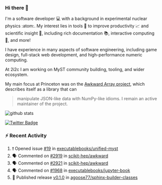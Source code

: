 ### Hi there 👋 

I'm a software developer 💻 with a background in experimental nuclear physics :atom:. My interest lies in tools :wrench: to improve productivity :chart_with_upwards_trend: and scientific insight :telescope:, including rich documentation 📚, interactive computing 🧮, and more! 

I have experience in many aspects of software engineering, including game design, full-stack web development, and high-performance numeric computing. 

At 2i2c I am working on MyST community building, tooling, and wider ecosystem. 

My main focus at Princeton was on the [Awkward Array project](awkward-array.org/), which describes itself as a library that can 
> manipulate JSON-like data with NumPy-like idioms. I remain an active maintainer of the project. 

![github stats](https://github-readme-stats.vercel.app/api?username=agoose77&show_icons=true&hide_rank=true&hide_title=true&bg_color=30,e76445,904e95&text_color=efe3ec&icon_color=efe3ec)
<!--
**agoose77/agoose77** is a ✨ _special_ ✨ repository because its `README.md` (this file) appears on your GitHub profile.

Here are some ideas to get you started:

- 🔭 I’m currently working on ...
- 🌱 I’m currently learning ...
- 👯 I’m looking to collaborate on ...
- 🤔 I’m looking for help with ...
- 💬 Ask me about ...
- 📫 How to reach me: ...
- 😄 Pronouns: ...
- ⚡ Fun fact: ...
-->

[![Twitter Badge](https://img.shields.io/twitter/follow/agoose77?style=flat-square&logo=Twitter&logoColor=white&color=cornflowerblue)](https://twitter.com/agoose77)

### :zap: Recent Activity

<!--START_SECTION:activity-->
1. ❗ Opened issue [#19](https://github.com/executablebooks/unified-myst/issues/19) in [executablebooks/unified-myst](https://github.com/executablebooks/unified-myst)
2. 🗣 Commented on [#2919](https://github.com/scikit-hep/awkward/issues/2919#issuecomment-1878771343) in [scikit-hep/awkward](https://github.com/scikit-hep/awkward)
3. 🗣 Commented on [#2921](https://github.com/scikit-hep/awkward/pull/2921#issuecomment-1877327320) in [scikit-hep/awkward](https://github.com/scikit-hep/awkward)
4. 🗣 Commented on [#1968](https://github.com/executablebooks/jupyter-book/issues/1968#issuecomment-1877199022) in [executablebooks/jupyter-book](https://github.com/executablebooks/jupyter-book)
5. 🚀 Published release [v0.1.0](https://github.com/agoose77/sphinx-builder-classes/releases/tag/v0.1.0) in [agoose77/sphinx-builder-classes](https://github.com/agoose77/sphinx-builder-classes)
<!--END_SECTION:activity-->

